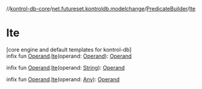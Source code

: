 //[kontrol-db-core](../../../index.md)/[net.futureset.kontroldb.modelchange](../index.md)/[PredicateBuilder](index.md)/[lte](lte.md)

# lte

[core engine and default templates for kontrol-db]\
infix fun [Operand](../-operand/index.md).[lte](lte.md)(operand: [Operand](../-operand/index.md)): [Operand](../-operand/index.md)

infix fun [Operand](../-operand/index.md).[lte](lte.md)(operand: [String](https://kotlinlang.org/api/latest/jvm/stdlib/kotlin/-string/index.html)): [Operand](../-operand/index.md)

infix fun [Operand](../-operand/index.md).[lte](lte.md)(operand: [Any](https://kotlinlang.org/api/latest/jvm/stdlib/kotlin/-any/index.html)): [Operand](../-operand/index.md)
